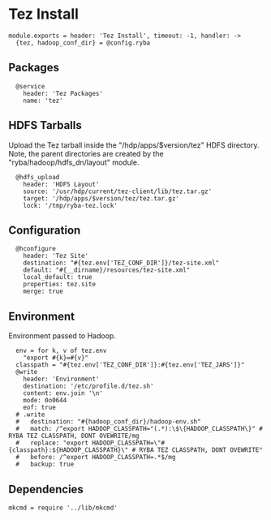 
# Tez Install

    module.exports = header: 'Tez Install', timeout: -1, handler: ->
      {tez, hadoop_conf_dir} = @config.ryba
      
## Packages

      @service
        header: 'Tez Packages'
        name: 'tez'

## HDFS Tarballs

Upload the Tez tarball inside the "/hdp/apps/$version/tez"
HDFS directory. Note, the parent directories are created by the 
"ryba/hadoop/hdfs_dn/layout" module.

      @hdfs_upload
        header: 'HDFS Layout'
        source: '/usr/hdp/current/tez-client/lib/tez.tar.gz'
        target: '/hdp/apps/$version/tez/tez.tar.gz'
        lock: '/tmp/ryba-tez.lock'

## Configuration

      @hconfigure
        header: 'Tez Site'
        destination: "#{tez.env['TEZ_CONF_DIR']}/tez-site.xml"
        default: "#{__dirname}/resources/tez-site.xml"
        local_default: true
        properties: tez.site
        merge: true

## Environment

Environment passed to Hadoop.   

      env = for k, v of tez.env
        "export #{k}=#{v}"
      classpath = "#{tez.env['TEZ_CONF_DIR']}:#{tez.env['TEZ_JARS']}"
      @write
        header: 'Environment'
        destination: '/etc/profile.d/tez.sh'
        content: env.join '\n'
        mode: 0o0644
        eof: true
      # .write
      #   destination: "#{hadoop_conf_dir}/hadoop-env.sh"
      #   match: /^export HADOOP_CLASSPATH="(.*):\$\{HADOOP_CLASSPATH\}" # RYBA TEZ CLASSPATH, DONT OVEWRITE/mg
      #   replace: "export HADOOP_CLASSPATH=\"#{classpath}:${HADOOP_CLASSPATH}\" # RYBA TEZ CLASSPATH, DONT OVEWRITE"
      #   before: /^export HADOOP_CLASSPATH=.*$/mg
      #   backup: true

## Dependencies

    mkcmd = require '../lib/mkcmd'
